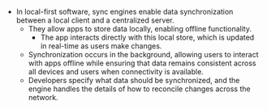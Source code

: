 - In local-first software, sync engines enable data synchronization between a local client and a centralized server.
    - They allow apps to store data locally, enabling offline functionality. 
        - The app interacts directly with this local store, which is updated in real-time as users make changes.
    - Synchronization occurs in the background, allowing users to interact with apps offline while ensuring that data remains consistent across all devices and users when connectivity is available.
    - Developers specify what data should be synchronized, and the engine handles the details of how to reconcile changes across the network.
